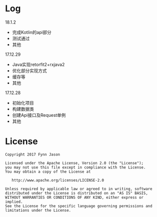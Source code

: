 Log
===
18.1.2
- 完成Kotlin的api部分
- 测试通过
- 其他

17.12.29 
- Java实现retorfit2+rxjava2
- 优化部分实现方式
- 缓存等
- 其他

17.12.28 
- 初始化项目
- 构建数据类
- 创建Api接口及Request单例
- 其他

License
=======

    Copyright 2017 Fynn Jason

    Licensed under the Apache License, Version 2.0 (the "License");
    you may not use this file except in compliance with the License.
    You may obtain a copy of the License at

       http://www.apache.org/licenses/LICENSE-2.0

    Unless required by applicable law or agreed to in writing, software
    distributed under the License is distributed on an "AS IS" BASIS,
    WITHOUT WARRANTIES OR CONDITIONS OF ANY KIND, either express or implied.
    See the License for the specific language governing permissions and
    limitations under the License.
